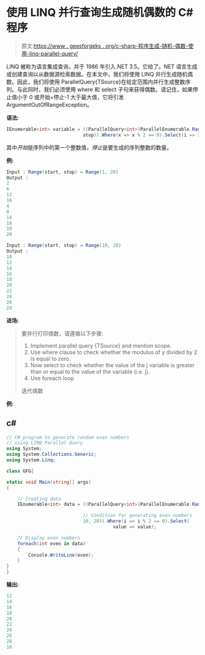 # 使用 LINQ 并行查询生成随机偶数的 C# 程序

> 原文:[https://www . geesforgeks . org/c-sharp-程序生成-随机-偶数-使用-linq-parallel-query/](https://www.geeksforgeeks.org/c-sharp-program-to-generate-random-even-numbers-using-linq-parallel-query/)

LINQ 被称为语言集成查询，并于 1986 年引入.NET 3.5。它给了。NET 语言生成或创建查询以从数据源检索数据。在本文中，我们将使用 LINQ 并行生成随机偶数。因此，我们将使用 ParallelQuery{TSource}在给定范围内并行生成整数序列。与此同时，我们必须使用 where 和 select 子句来获得偶数。请记住，如果停止值小于 0 或开始+停止-1 大于最大值，它将引发 ArgumentOutOfRangeException。

**语法:**

```cs
IEnumerable<int> variable = ((ParallelQuery<int>)ParallelEnumerable.Range(start,
                            stop)).Where(x => x % 2 == 0).Select(i => i);
```

其中*开始*是序列中的第一个整数值，*停止*是要生成的序列整数的数量。

**例:**

```cs
Input : Range(start, stop) = Range(1, 20)
Output :
2
6
12
16
4
8
14
18
10
20

Input : Range(start, stop) = Range(10, 20)
Output :
10
12
14
16
18
20
22
24
26
28
```

**进场:**

> 要并行打印偶数，请遵循以下步骤:
> 
> 1.  Implement parallel query {TSource} and mention scope.
> 2.  Use where clause to check whether the modulus of y divided by 2 is equal to zero.
> 3.  Now select to check whether the value of the j variable is greater than or equal to the value of the variable (i.e. j).
> 4.  Use foreach loop
> 
> 迭代偶数

**例:**

## c#

```cs
// C# program to generate random even numbers
// using LINQ Parallel Query
using System;
using System.Collections.Generic;
using System.Linq;

class GFG{

static void Main(string[] args)
{

    // Creating data
    IEnumerable<int> data = ((ParallelQuery<int>)ParallelEnumerable.Range(

                            // Condition for generating even numbers
                            10, 20)).Where(i => i % 2 == 0).Select(
                                       value => value);

    // Display even numbers
    foreach(int even in data)
    {
        Console.WriteLine(even);
    }
}
}
```

**输出:**

```cs
12
14
16
18
20
22
24
26
28
10
```